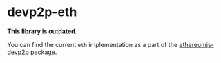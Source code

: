 # devp2p-eth

**This library is outdated**.

You can find the current ``eth`` implementation as a part of the
[ethereumjs-devp2p](https://github.com/ethereumjs/ethereumjs-devp2p) package.
